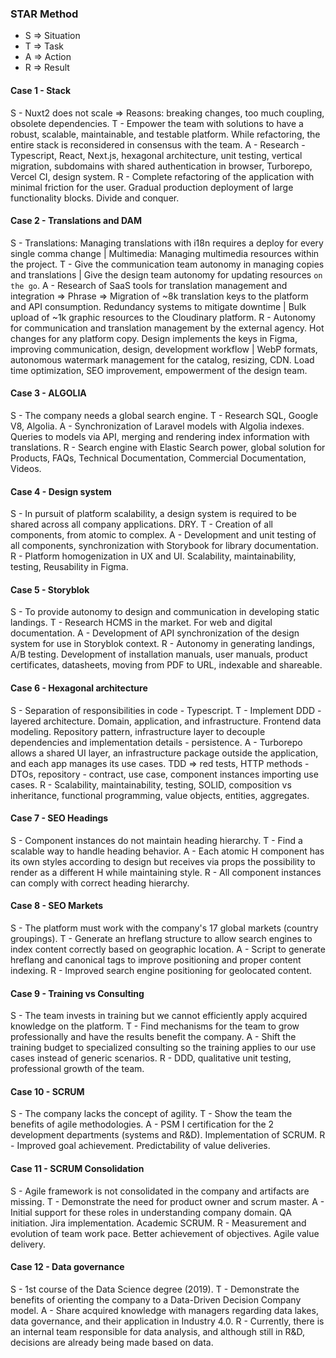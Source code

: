 ### STAR Method

- S => Situation
- T => Task
- A => Action
- R => Result

#### Case 1 - Stack

S - Nuxt2 does not scale => Reasons: breaking changes, too much coupling, obsolete dependencies.
T - Empower the team with solutions to have a robust, scalable, maintainable, and testable platform. While refactoring, the entire stack is reconsidered in consensus with the team.
A - Research - Typescript, React, Next.js, hexagonal architecture, unit testing, vertical migration, subdomains with shared authentication in browser, Turborepo, Vercel CI, design system.
R - Complete refactoring of the application with minimal friction for the user. Gradual production deployment of large functionality blocks. Divide and conquer.

#### Case 2 - Translations and DAM

S - Translations: Managing translations with i18n requires a deploy for every single comma change | Multimedia: Managing multimedia resources within the project.
T - Give the communication team autonomy in managing copies and translations | Give the design team autonomy for updating resources `on the go`.
A - Research of SaaS tools for translation management and integration => Phrase => Migration of ~8k translation keys to the platform and API consumption. Redundancy systems to mitigate downtime | Bulk upload of ~1k graphic resources to the Cloudinary platform.
R - Autonomy for communication and translation management by the external agency. Hot changes for any platform copy. Design implements the keys in Figma, improving communication, design, development workflow | WebP formats, autonomous watermark management for the catalog, resizing, CDN. Load time optimization, SEO improvement, empowerment of the design team.

#### Case 3 - ALGOLIA

S - The company needs a global search engine.
T - Research SQL, Google V8, Algolia.
A - Synchronization of Laravel models with Algolia indexes. Queries to models via API, merging and rendering index information with translations.
R - Search engine with Elastic Search power, global solution for Products, FAQs, Technical Documentation, Commercial Documentation, Videos.

#### Case 4 - Design system

S - In pursuit of platform scalability, a design system is required to be shared across all company applications. DRY.
T - Creation of all components, from atomic to complex.
A - Development and unit testing of all components, synchronization with Storybook for library documentation.
R - Platform homogenization in UX and UI. Scalability, maintainability, testing, Reusability in Figma.

#### Case 5 - Storyblok

S - To provide autonomy to design and communication in developing static landings.
T - Research HCMS in the market. For web and digital documentation.
A - Development of API synchronization of the design system for use in Storyblok context.
R - Autonomy in generating landings, A/B testing. Development of installation manuals, user manuals, product certificates, datasheets, moving from PDF to URL, indexable and shareable.

#### Case 6 - Hexagonal architecture

S - Separation of responsibilities in code - Typescript.
T - Implement DDD - layered architecture. Domain, application, and infrastructure. Frontend data modeling. Repository pattern, infrastructure layer to decouple dependencies and implementation details - persistence.
A - Turborepo allows a shared UI layer, an infrastructure package outside the application, and each app manages its use cases. TDD => red tests, HTTP methods - DTOs, repository - contract, use case, component instances importing use cases.
R - Scalability, maintainability, testing, SOLID, composition vs inheritance, functional programming, value objects, entities, aggregates.

#### Case 7 - SEO Headings

S - Component instances do not maintain heading hierarchy.
T - Find a scalable way to handle heading behavior.
A - Each atomic H component has its own styles according to design but receives via props the possibility to render as a different H while maintaining style.
R - All component instances can comply with correct heading hierarchy.

#### Case 8 - SEO Markets

S - The platform must work with the company's 17 global markets (country groupings).
T - Generate an hreflang structure to allow search engines to index content correctly based on geographic location.
A - Script to generate hreflang and canonical tags to improve positioning and proper content indexing.
R - Improved search engine positioning for geolocated content.

#### Case 9 - Training vs Consulting

S - The team invests in training but we cannot efficiently apply acquired knowledge on the platform.
T - Find mechanisms for the team to grow professionally and have the results benefit the company.
A - Shift the training budget to specialized consulting so the training applies to our use cases instead of generic scenarios.
R - DDD, qualitative unit testing, professional growth of the team.

#### Case 10 - SCRUM

S - The company lacks the concept of agility.
T - Show the team the benefits of agile methodologies.
A - PSM I certification for the 2 development departments (systems and R&D). Implementation of SCRUM.
R - Improved goal achievement. Predictability of value deliveries.

#### Case 11 - SCRUM Consolidation

S - Agile framework is not consolidated in the company and artifacts are missing.
T - Demonstrate the need for product owner and scrum master.
A - Initial support for these roles in understanding company domain. QA initiation. Jira implementation. Academic SCRUM.
R - Measurement and evolution of team work pace. Better achievement of objectives. Agile value delivery.

#### Case 12 - Data governance

S - 1st course of the Data Science degree (2019).
T - Demonstrate the benefits of orienting the company to a Data-Driven Decision Company model.
A - Share acquired knowledge with managers regarding data lakes, data governance, and their application in Industry 4.0.
R - Currently, there is an internal team responsible for data analysis, and although still in R&D, decisions are already being made based on data.
